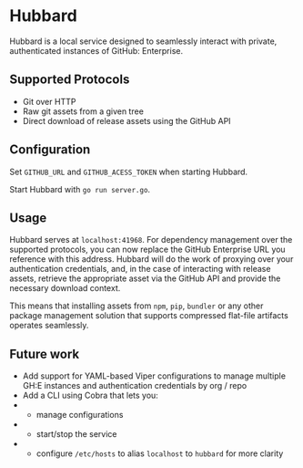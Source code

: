 # Hubbard

Hubbard is a local service designed to seamlessly interact with private, authenticated
instances of GitHub: Enterprise.

## Supported Protocols

* Git over HTTP
* Raw git assets from a given tree
* Direct download of release assets using the GitHub API

## Configuration

Set `GITHUB_URL` and `GITHUB_ACESS_TOKEN` when starting Hubbard.

Start Hubbard with `go run server.go`.

## Usage

Hubbard serves at `localhost:41968`.
For dependency management over the supported protocols, you can now replace
the GitHub Enterprise URL you reference with this address.
Hubbard will do the work of proxying over your authentication credentials,
and, in the case of interacting with release assets, retrieve the appropriate
asset via the GitHub API and provide the necessary download context.

This means that installing assets from `npm`, `pip`, `bundler` or any other package
management solution that supports compressed flat-file artifacts operates
seamlessly.

## Future work

* Add support for YAML-based Viper configurations to manage multiple GH:E instances and authentication credentials by org / repo
* Add a CLI using Cobra that lets you:
* * manage configurations
* * start/stop the service
* * configure `/etc/hosts` to alias `localhost` to `hubbard` for more clarity
